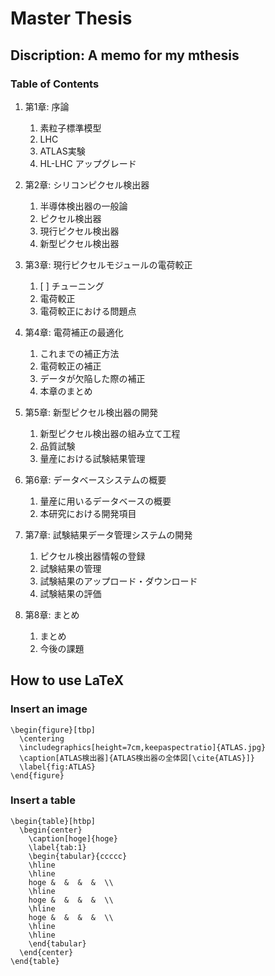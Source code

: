 # Master Thesis

## Discription: A memo for my mthesis

### Table of Contents

1. 第1章: 序論
	1. 素粒子標準模型
	2. LHC
	3. ATLAS実験
	4. HL-LHC アップグレード

2. 第2章: シリコンピクセル検出器
	1. 半導体検出器の一般論
	2. ピクセル検出器
	3. 現行ピクセル検出器
	4. 新型ピクセル検出器

3. 第3章: 現行ピクセルモジュールの電荷較正
	1. [ ] チューニング
	2. 電荷較正
	3. 電荷較正における問題点

4. 第4章: 電荷補正の最適化
	1. これまでの補正方法
	2. 電荷較正の補正
	3. データが欠陥した際の補正
	4. 本章のまとめ

5. 第5章: 新型ピクセル検出器の開発
	1. 新型ピクセル検出器の組み立て工程
	2. 品質試験
	3. 量産における試験結果管理

6. 第6章: データベースシステムの概要
	1. 量産に用いるデータベースの概要
	2. 本研究における開発項目

7. 第7章: 試験結果データ管理システムの開発
	1. ピクセル検出器情報の登録
	2. 試験結果の管理
	3. 試験結果のアップロード・ダウンロード
	4. 試験結果の評価

8. 第8章: まとめ
	1. まとめ
	2. 今後の課題


## How to use LaTeX

### Insert an image

```
\begin{figure}[tbp]
  \centering
  \includegraphics[height=7cm,keepaspectratio]{ATLAS.jpg}
  \caption[ATLAS検出器]{ATLAS検出器の全体図[\cite{ATLAS}]}
  \label{fig:ATLAS}
\end{figure}
```


### Insert a table

```
\begin{table}[htbp]
  \begin{center}
    \caption[hoge]{hoge}
    \label{tab:1}
    \begin{tabular}{ccccc}
    \hline
    \hline
    hoge &  &  &  &  \\
    \hline
    hoge &  &  &  &  \\
    \hline
    hoge &  &  &  &  \\
    \hline
    \hline
    \end{tabular}
  \end{center}
\end{table}
```
